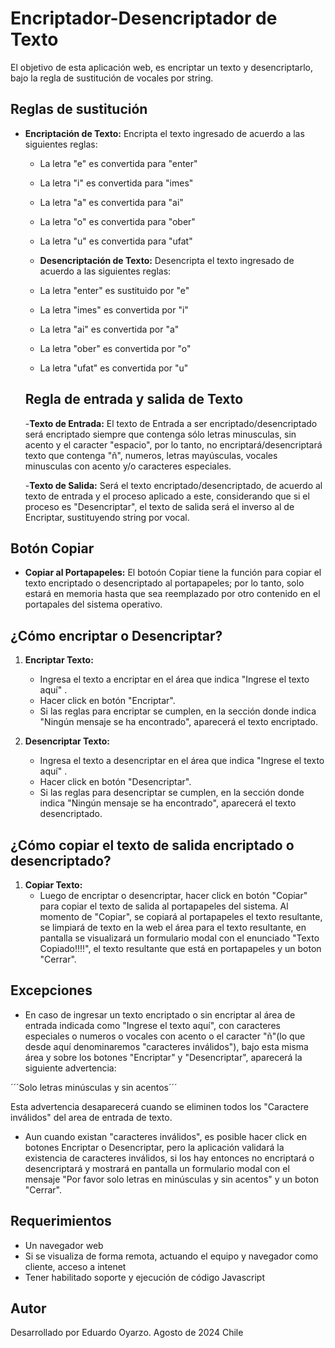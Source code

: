 # Encriptador-Desencriptador de Texto

El objetivo de esta aplicación web, es encriptar un texto y desencriptarlo, bajo la regla de sustitución de vocales por string.

## Reglas de sustitución

- **Encriptación de Texto:** Encripta el texto ingresado de acuerdo a las siguientes reglas:
  - La letra "e" es convertida para "enter"
  - La letra "i" es convertida para "imes"
  - La letra "a" es convertida para "ai"
  - La letra "o" es convertida para "ober"
  - La letra "u" es convertida para "ufat"

  - **Desencriptación de Texto:** Desencripta el texto ingresado de acuerdo a las siguientes reglas:
  - La letra "enter" es sustituido por "e" 
  - La letra "imes" es convertida por "i"
  - La letra "ai" es convertida por "a" 
  - La letra "ober" es convertida por "o" 
  - La letra "ufat" es convertida por "u"

  ## Regla de entrada y salida de Texto 

  -**Texto de Entrada:** El texto de Entrada a ser encriptado/desencriptado será encriptado siempre que contenga sólo letras minusculas, sin acento y el caracter "espacio", por lo tanto, no encriptará/desencriptará texto que contenga "ñ", numeros, letras mayúsculas, vocales minusculas con acento y/o caracteres especiales.

   -**Texto de Salida:** Será el texto encriptado/desencriptado, de acuerdo al texto de entrada y el proceso aplicado a este, considerando que si el proceso es "Desencriptar", el texto de salida será el inverso al de Encriptar, sustituyendo string por vocal.

## Botón Copiar

- **Copiar al Portapapeles:** El botoón Copiar tiene la función para copiar el texto encriptado o desencriptado al portapapeles; por lo tanto, solo estará en memoria hasta que sea reemplazado por otro contenido en el portapales del sistema operativo.

## ¿Cómo encriptar o Desencriptar?

1. **Encriptar Texto:**
   - Ingresa el texto a encriptar en el área que indica "Ingrese el texto aquí" .
   - Hacer click en botón "Encriptar".
   - Si las reglas para encriptar se cumplen, en la sección donde indica "Ningún mensaje se ha encontrado", aparecerá el texto encriptado.

2. **Desencriptar Texto:**
   - Ingresa el texto a desencriptar en el área que indica "Ingrese el texto aquí" .
   - Hacer click en botón "Desencriptar".
   - Si las reglas para desencriptar se cumplen, en la sección donde indica "Ningún mensaje se ha encontrado", aparecerá el texto desencriptado.

## ¿Cómo copiar el texto de salida encriptado o desencriptado?

1. **Copiar Texto:**
   - Luego de encriptar o desencriptar, hacer click en botón "Copiar" para copiar el texto de salida al portapapeles del sistema. Al momento de "Copiar", se copiará al portapapeles el texto resultante, se limpiará de texto en la web el área para el texto resultante, en pantalla se visualizará un formulario modal con el enunciado "Texto Copiado!!!!", el texto resultante que está en portapapeles y un boton "Cerrar".

## Excepciones

   - En caso de ingresar un texto encriptado o sin encriptar al área de entrada indicada como "Ingrese el texto aquí", con caracteres especiales o numeros o vocales con acento o el caracter "ñ"(lo que desde aquí denominaremos "caracteres inválidos"), bajo esta misma área y sobre los botones "Encriptar" y "Desencriptar", aparecerá la siguiente advertencia: 

   ´´´Solo letras minúsculas y sin acentos´´´

   Esta advertencia desaparecerá cuando se eliminen todos los "Caractere inválidos" del area de entrada de texto.

   - Aun cuando existan "caracteres inválidos", es posible hacer click en botones Encriptar o Desencriptar, pero la aplicación validará la existencia de caracteres inválidos, si los hay entonces no encriptará o desencriptará y mostrará en pantalla un formulario modal con el mensaje "Por favor solo letras en minúsculas y sin acentos" y un boton "Cerrar".

## Requerimientos

   - Un navegador web
   - Si se visualiza de forma remota, actuando el equipo y navegador como cliente, acceso a intenet
   - Tener habilitado soporte y ejecución de código Javascript

## Autor

Desarrollado por Eduardo Oyarzo.
Agosto de 2024
Chile
